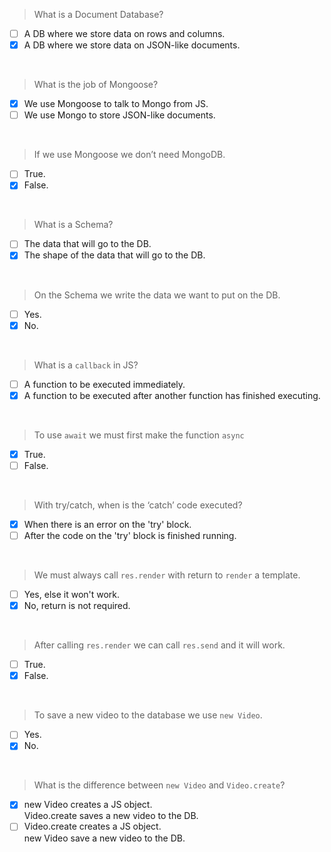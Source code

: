> What is a Document Database?

- [ ] A DB where we store data on rows and columns.
- [x] A DB where we store data on JSON-like documents.

<br>

> What is the job of Mongoose?

- [x] We use Mongoose to talk to Mongo from JS.
- [ ] We use Mongo to store JSON-like documents.

<br>

> If we use Mongoose we don’t need MongoDB.

- [ ] True.
- [x] False.

<br>

> What is a Schema?

- [ ] The data that will go to the DB.
- [x] The shape of the data that will go to the DB.

<br>

> On the Schema we write the data we want to put on the DB.

- [ ] Yes.
- [x] No.

<br>

> What is a `callback` in JS?

- [ ] A function to be executed immediately.
- [x] A function to be executed after another function has finished executing.

<br>

> To use `await` we must first make the function `async`

- [x] True.
- [ ] False.

<br>

> With try/catch, when is the ‘catch’ code executed?

- [x] When there is an error on the 'try' block.
- [ ] After the code on the 'try' block is finished running.

<br>

> We must always call `res.render` with return to `render` a template.

- [ ] Yes, else it won't work.
- [x] No, return is not required.

<br>

> After calling `res.render` we can call `res.send` and it will work.

- [ ] True.
- [x] False.

<br>

> To save a new video to the database we use `new Video`.

- [ ] Yes.
- [x] No.

<br>

> What is the difference between `new Video` and `Video.create`?

- [x] new Video creates a JS object.  
       Video.create saves a new video to the DB.
- [ ] Video.create creates a JS object.  
       new Video save a new video to the DB.
